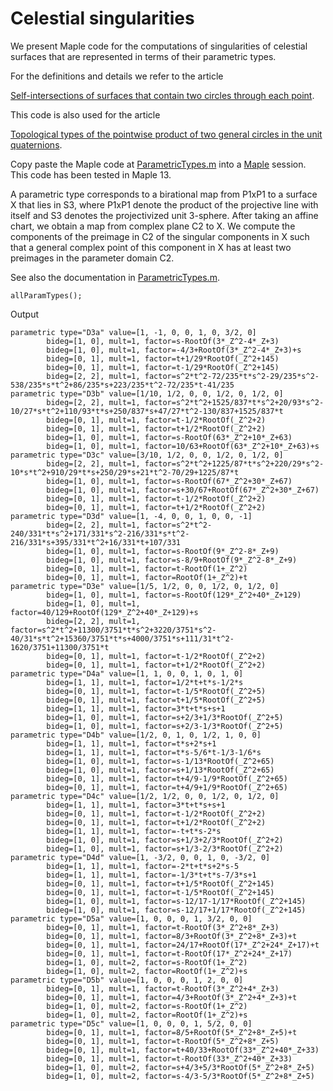 # Celestial singularities

We present Maple code for the computations of singularities of celestial surfaces
that are represented in terms of their parametric types.

For the definitions and details we refer to the article

[Self-intersections of surfaces that contain two circles through each point](https://arxiv.org/abs/?).

This code is also used for the article

[Topological types of the pointwise product of two general circles in the unit quaternions](https://arxiv.org/abs/?).

Copy paste the Maple code at
[ParametricTypes.m](https://github.com/niels-lubbes/celestial-singularities/blob/master/ParametricTypes.m)
into a [Maple](https://www.maplesoft.com/products/maple/) session.
This code has been tested in Maple 13.

A parametric type corresponds to a birational map from P1xP1
to a surface X that lies in S3, where P1xP1 denote the
product of the projective line with itself and S3 denotes the projectivized unit 3-sphere.
After taking an affine chart, we obtain a map from complex plane C2 to X.
We compute the components of the preimage in C2 of the singular components in X
such that a general complex point of this component in X
has at least two preimages in the parameter domain C2.

See also the documentation in [ParametricTypes.m](https://github.com/niels-lubbes/celestial-singularities/blob/master/ParametricTypes.m).

```Maple
allParamTypes();
```

Output

```
parametric type="D3a" value=[1, -1, 0, 0, 1, 0, 3/2, 0]
        bideg=[1, 0], mult=1, factor=s-RootOf(3*_Z^2-4*_Z+3)
        bideg=[1, 0], mult=1, factor=-4/3+RootOf(3*_Z^2-4*_Z+3)+s
        bideg=[0, 1], mult=1, factor=t+1/29*RootOf(_Z^2+145)
        bideg=[0, 1], mult=1, factor=t-1/29*RootOf(_Z^2+145)
        bideg=[2, 2], mult=1, factor=s^2*t^2-72/235*t*s^2-29/235*s^2-538/235*s*t^2+86/235*s+223/235*t^2-72/235*t-41/235
parametric type="D3b" value=[1/10, 1/2, 0, 0, 1/2, 0, 1/2, 0]
        bideg=[2, 2], mult=1, factor=s^2*t^2+1525/837*t*s^2+20/93*s^2-10/27*s*t^2+110/93*t*s+250/837*s+47/27*t^2-130/837+1525/837*t
        bideg=[0, 1], mult=1, factor=t-1/2*RootOf(_Z^2+2)
        bideg=[0, 1], mult=1, factor=t+1/2*RootOf(_Z^2+2)
        bideg=[1, 0], mult=1, factor=s-RootOf(63*_Z^2+10*_Z+63)
        bideg=[1, 0], mult=1, factor=10/63+RootOf(63*_Z^2+10*_Z+63)+s
parametric type="D3c" value=[3/10, 1/2, 0, 0, 1/2, 0, 1/2, 0]
        bideg=[2, 2], mult=1, factor=s^2*t^2+1225/87*t*s^2+220/29*s^2-10*s*t^2+910/29*t*s+250/29*s+21*t^2-70/29+1225/87*t
        bideg=[1, 0], mult=1, factor=s-RootOf(67*_Z^2+30*_Z+67)
        bideg=[1, 0], mult=1, factor=s+30/67+RootOf(67*_Z^2+30*_Z+67)
        bideg=[0, 1], mult=1, factor=t-1/2*RootOf(_Z^2+2)
        bideg=[0, 1], mult=1, factor=t+1/2*RootOf(_Z^2+2)
parametric type="D3d" value=[1, -4, 0, 0, 1, 0, 0, -1]
        bideg=[2, 2], mult=1, factor=s^2*t^2-240/331*t*s^2+171/331*s^2-216/331*s*t^2-216/331*s+395/331*t^2+16/331*t+107/331
        bideg=[1, 0], mult=1, factor=s-RootOf(9*_Z^2-8*_Z+9)
        bideg=[1, 0], mult=1, factor=s-8/9+RootOf(9*_Z^2-8*_Z+9)
        bideg=[0, 1], mult=1, factor=t-RootOf(1+_Z^2)
        bideg=[0, 1], mult=1, factor=RootOf(1+_Z^2)+t
parametric type="D3e" value=[1/5, 1/2, 0, 0, 1/2, 0, 1/2, 0]
        bideg=[1, 0], mult=1, factor=s-RootOf(129*_Z^2+40*_Z+129)
        bideg=[1, 0], mult=1, factor=40/129+RootOf(129*_Z^2+40*_Z+129)+s
        bideg=[2, 2], mult=1, factor=s^2*t^2+11300/3751*t*s^2+3220/3751*s^2-40/31*s*t^2+15360/3751*t*s+4000/3751*s+111/31*t^2-1620/3751+11300/3751*t
        bideg=[0, 1], mult=1, factor=t-1/2*RootOf(_Z^2+2)
        bideg=[0, 1], mult=1, factor=t+1/2*RootOf(_Z^2+2)
parametric type="D4a" value=[1, 1, 0, 0, 1, 0, 1, 0]
        bideg=[1, 1], mult=1, factor=1/2*t+t*s-1/2*s
        bideg=[0, 1], mult=1, factor=t-1/5*RootOf(_Z^2+5)
        bideg=[0, 1], mult=1, factor=t+1/5*RootOf(_Z^2+5)
        bideg=[1, 1], mult=1, factor=3*t+t*s+s+1
        bideg=[1, 0], mult=1, factor=s+2/3+1/3*RootOf(_Z^2+5)
        bideg=[1, 0], mult=1, factor=s+2/3-1/3*RootOf(_Z^2+5)
parametric type="D4b" value=[1/2, 0, 1, 0, 1/2, 1, 0, 0]
        bideg=[1, 1], mult=1, factor=t*s+2*s+1
        bideg=[1, 1], mult=1, factor=t*s-5/6*t-1/3-1/6*s
        bideg=[1, 0], mult=1, factor=s-1/13*RootOf(_Z^2+65)
        bideg=[1, 0], mult=1, factor=s+1/13*RootOf(_Z^2+65)
        bideg=[0, 1], mult=1, factor=t+4/9-1/9*RootOf(_Z^2+65)
        bideg=[0, 1], mult=1, factor=t+4/9+1/9*RootOf(_Z^2+65)
parametric type="D4c" value=[1/2, 1/2, 0, 0, 1/2, 0, 1/2, 0]
        bideg=[1, 1], mult=1, factor=3*t+t*s+s+1
        bideg=[0, 1], mult=1, factor=t-1/2*RootOf(_Z^2+2)
        bideg=[0, 1], mult=1, factor=t+1/2*RootOf(_Z^2+2)
        bideg=[1, 1], mult=1, factor=-t+t*s-2*s
        bideg=[1, 0], mult=1, factor=s+1/3+2/3*RootOf(_Z^2+2)
        bideg=[1, 0], mult=1, factor=s+1/3-2/3*RootOf(_Z^2+2)
parametric type="D4d" value=[1, -3/2, 0, 0, 1, 0, -3/2, 0]
        bideg=[1, 1], mult=1, factor=-2*t+t*s+2*s-5
        bideg=[1, 1], mult=1, factor=-1/3*t+t*s-7/3*s+1
        bideg=[0, 1], mult=1, factor=t+1/5*RootOf(_Z^2+145)
        bideg=[0, 1], mult=1, factor=t-1/5*RootOf(_Z^2+145)
        bideg=[1, 0], mult=1, factor=s-12/17-1/17*RootOf(_Z^2+145)
        bideg=[1, 0], mult=1, factor=s-12/17+1/17*RootOf(_Z^2+145)
parametric type="D5a" value=[1, 0, 0, 0, 1, 3/2, 0, 0]
        bideg=[0, 1], mult=1, factor=t-RootOf(3*_Z^2+8*_Z+3)
        bideg=[0, 1], mult=1, factor=8/3+RootOf(3*_Z^2+8*_Z+3)+t
        bideg=[0, 1], mult=1, factor=24/17+RootOf(17*_Z^2+24*_Z+17)+t
        bideg=[0, 1], mult=1, factor=t-RootOf(17*_Z^2+24*_Z+17)
        bideg=[1, 0], mult=2, factor=s-RootOf(1+_Z^2)
        bideg=[1, 0], mult=2, factor=RootOf(1+_Z^2)+s
parametric type="D5b" value=[1, 0, 0, 0, 1, 2, 0, 0]
        bideg=[0, 1], mult=1, factor=t-RootOf(3*_Z^2+4*_Z+3)
        bideg=[0, 1], mult=1, factor=4/3+RootOf(3*_Z^2+4*_Z+3)+t
        bideg=[1, 0], mult=2, factor=s-RootOf(1+_Z^2)
        bideg=[1, 0], mult=2, factor=RootOf(1+_Z^2)+s
parametric type="D5c" value=[1, 0, 0, 0, 1, 5/2, 0, 0]
        bideg=[0, 1], mult=1, factor=8/5+RootOf(5*_Z^2+8*_Z+5)+t
        bideg=[0, 1], mult=1, factor=t-RootOf(5*_Z^2+8*_Z+5)
        bideg=[0, 1], mult=1, factor=t+40/33+RootOf(33*_Z^2+40*_Z+33)
        bideg=[0, 1], mult=1, factor=t-RootOf(33*_Z^2+40*_Z+33)
        bideg=[1, 0], mult=2, factor=s+4/3+5/3*RootOf(5*_Z^2+8*_Z+5)
        bideg=[1, 0], mult=2, factor=s-4/3-5/3*RootOf(5*_Z^2+8*_Z+5)
```
